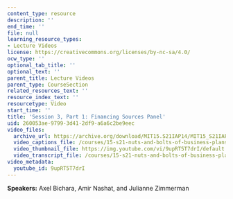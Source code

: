 ```yaml
---
content_type: resource
description: ''
end_time: ''
file: null
learning_resource_types:
- Lecture Videos
license: https://creativecommons.org/licenses/by-nc-sa/4.0/
ocw_type: ''
optional_tab_title: ''
optional_text: ''
parent_title: Lecture Videos
parent_type: CourseSection
related_resources_text: ''
resource_index_text: ''
resourcetype: Video
start_time: ''
title: 'Session 3, Part 1: Financing Sources Panel'
uid: 260053ae-9799-3d41-2df9-a6a6c2be9eec
video_files:
  archive_url: https://archive.org/download/MIT15.S21IAP14/MIT15_S21IAP14_S3P1_300k.mp4
  video_captions_file: /courses/15-s21-nuts-and-bolts-of-business-plans-january-iap-2014/a8297f30a0245f2dad74c04248fe9111_9upRT5T7drI.vtt
  video_thumbnail_file: https://img.youtube.com/vi/9upRT5T7drI/default.jpg
  video_transcript_file: /courses/15-s21-nuts-and-bolts-of-business-plans-january-iap-2014/d334403453f2046d233c28d020f68823_9upRT5T7drI.pdf
video_metadata:
  youtube_id: 9upRT5T7drI
---
```


**Speakers:** Axel Bichara, Amir Nashat, and Julianne Zimmerman

